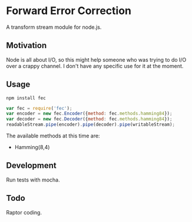 # Forward Error Correction
A transform stream module for node.js.

## Motivation
Node is all about I/O, so this might help someone who was trying to do I/O over a crappy channel. I don't have any specific use for it at the moment.

## Usage
```
npm install fec
```
```js
var fec = require('fec');
var encoder = new fec.Encoder({method: fec.methods.hamming84});
var decoder = new fec.Decoder({method: fec.methods.hamming84});
readableStream.pipe(encoder).pipe(decoder).pipe(writableStream);
```

The available methods at this time are:
* Hamming(8,4)


## Development
Run tests with mocha.

## Todo
Raptor coding.
